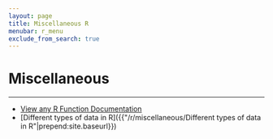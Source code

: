 ```yaml
---
layout: page
title: Miscellaneous R
menubar: r_menu
exclude_from_search: true
---
```


# Miscellaneous

-----------------------------------------------------------------------------------------

- [View any R Function Documentation]({{"/r/miscellaneous/help_function"|prepend:site.baseurl}})
- [Different types of data in R]({{"/r/miscellaneous/Different types of data in R"|prepend:site.baseurl}})